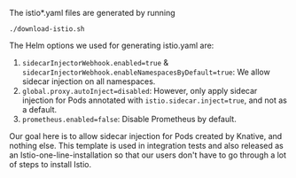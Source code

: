 The istio\*.yaml files are generated by running

```
./download-istio.sh
```

The Helm options we used for generating istio.yaml are:

1. `sidecarInjectorWebhook.enabled=true` &
   `sidecarInjectorWebhook.enableNamespacesByDefault=true`: We allow sidecar
   injection on all namespaces.
1. `global.proxy.autoInject=disabled`: However, only apply sidecar injection for
   Pods annotated with `istio.sidecar.inject=true`, and not as a default.
1. `prometheus.enabled=false`: Disable Prometheus by default.

Our goal here is to allow sidecar injection for Pods created by Knative, and
nothing else. This template is used in integration tests and also released as an
Istio-one-line-installation so that our users don't have to go through a lot of
steps to install Istio.

